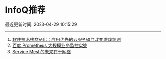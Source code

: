 # InfoQ推荐

最近更新时间: 2023-04-29 10:15:29

--- 
1. [软件技术栈商品化：应用优先的云服务如何改变游戏规则](https://www.infoq.cn/article/RcpX4N8e6DUHIaG4eNTM) 
2. [百度 Prometheus 大规模业务监控实战](https://www.infoq.cn/article/JlETQhxP7ozJYjkiWNPO) 
3. [Service Mesh的未来在于网络](https://www.infoq.cn/article/TjhrjrA2ljJE5irdBRrg) 
